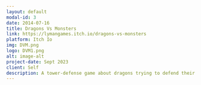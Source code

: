```yaml
---
layout: default
modal-id: 3
date: 2014-07-16
title: Dragons Vs Monsters
link: https://lymangames.itch.io/dragons-vs-monsters
platform: Itch Io
img: DVM.png
logo: DVM1.png
alt: image-alt
project-date: Sept 2023
client: Self
description: A tower-defense game about dragons trying to defend their home againts endless monsters forces. Dragons vs Monsters is a strategic game where you don't only need to know about the ability of each units, but also the rules of the game. Assets were generated using AI. I worked on this game as sole programmer.
---
```

